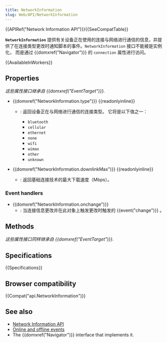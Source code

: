 ```yaml
---
title: NetworkInformation
slug: Web/API/NetworkInformation
---
```

{{APIRef("Network Information API")}}{{SeeCompatTable}}

**`NetworkInformation`** 提供有关设备正在使用的连接与网络进行通信的信息，并提供了在连接类型更改时通知脚本的事件。`NetworkInformation` 接口不能被是实例化， 而是通过 {{domxref("Navigator")}} 的 `connection` 属性进行访问。

{{AvailableInWorkers}}

## Properties

_这些属性接口继承自 {{domxref("EventTarget")}}._

- {{domxref("NetworkInformation.type")}} {{readonlyinline}}

  - : 返回设备正在与网络进行通信的连接类型。 它将是以下值之一：

    - `bluetooth`
    - `cellular`
    - `ethernet`
    - `none`
    - `wifi`
    - `wimax`
    - `other`
    - `unknown`

- {{domxref("NetworkInformation.downlinkMax")}} {{readonlyinline}}
  - : 返回基础连接技术的最大下载速度（Mbps）。

### Event handlers

- {{domxref("NetworkInformation.onchange")}}
  - : 当连接信息更改并在此对象上触发更改时触发的 {{event("change")}} 。

## Methods

_这些属性接口同样继承自 {{domxref("EventTarget")}}._

## Specifications

{{Specifications}}

## Browser compatibility

{{Compat("api.NetworkInformation")}}

## See also

- [Network Information API](/zh-CN/docs/Web/API/Network_Information_API)
- [Online and offline events](/zh-CN/docs/Online_and_offline_events)
- The {{domxref("Navigator")}} interface that implements it.
